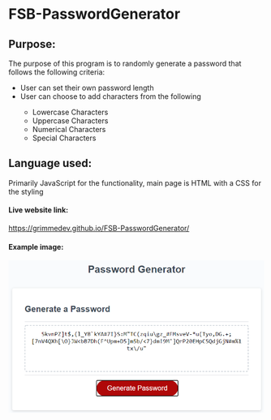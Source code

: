 # FSB-PasswordGenerator

## Purpose:
The purpose of this program is to randomly generate a password that follows the following criteria:
<ul>
    <li>User can set their own password length</li>
    <li>User can choose to add characters from the following</li>
    <ul>
        <li>Lowercase Characters</li>
        <li>Uppercase Characters</li>
        <li>Numerical Characters</li>
        <li>Special Characters</li>
    </ul>
</ul>

## Language used:
Primarily JavaScript for the functionality, main page is HTML with a CSS for the styling

#### Live website link:
https://grimmedev.github.io/FSB-PasswordGenerator/

#### Example image:
![Example Image](Assets\exampleImage.png)